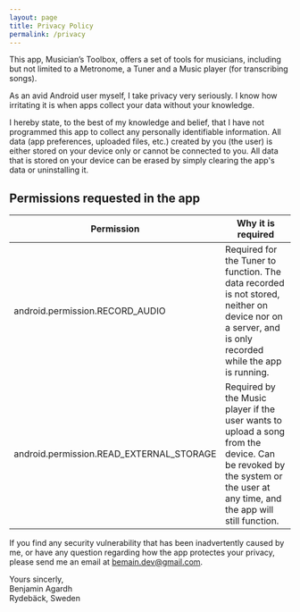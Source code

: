 ```yaml
---
layout: page
title: Privacy Policy
permalink: /privacy
---
```


This app, Musician’s Toolbox, offers a set of tools for musicians, including but not limited to a Metronome, a Tuner and a Music player (for transcribing songs).

As an avid Android user myself, I take privacy very seriously. I know how irritating it is when apps collect your data without your knowledge.

I hereby state, to the best of my knowledge and belief, that I have not programmed this app to collect any personally identifiable information. All data (app preferences, uploaded files, etc.) created by you (the user) is either stored on your device only or cannot be connected to you. All data that is stored on your device can be erased by simply clearing the app's data or uninstalling it.


## Permissions requested in the app

Permission                                  | Why it is required
---                                         | ---
android.permission.RECORD_AUDIO             | Required for the Tuner to function. The data recorded is not stored, neither on device nor on a server, and is only recorded while the app is running.|
android.permission.READ_EXTERNAL_STORAGE    | Required by the Music player if the user wants to upload a song from the device. Can be revoked by the system or the user at any time, and the app will still function. |


If you find any security vulnerability that has been inadvertently caused by me, or have any question regarding how the app protectes your privacy, please send me an email at [bemain.dev@gmail.com](mailto:bemain.dev@gmail.com).

Yours sincerly,\
Benjamin Agardh \
Rydebäck, Sweden
